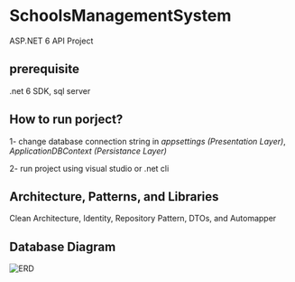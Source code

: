 # SchoolsManagementSystem
ASP.NET 6 API Project

## prerequisite
.net 6 SDK, sql server

## How to run porject?
1- change database connection string in *appsettings (Presentation Layer)*, *ApplicationDBContext (Persistance Layer)*

2- run project using visual studio or .net cli 

## Architecture, Patterns, and Libraries
Clean Architecture, Identity, Repository Pattern, DTOs, and Automapper

## Database Diagram
![ERD](https://github.com/i-radi/SchoolsManagementSystem/assets/60944957/7fdeb75a-a970-4690-ac84-be2b1f1dbf8e)
